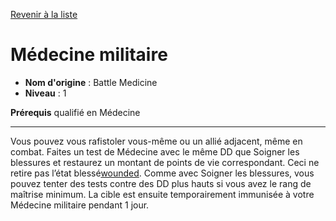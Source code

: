 [Revenir à la liste](..)

# Médecine militaire

 * **Nom d'origine** : Battle Medicine
 * **Niveau** : 1


<p><span id="ctl00_MainContent_DetailedOutput"><strong>Prérequis</strong> qualifié en Médecine<br></span></p>
<hr>
<p>Vous pouvez vous rafistoler vous-même ou un allié adjacent, même en combat. Faites un test de Médecine avec le même DD que Soigner les blessures et restaurez un montant de points de vie correspondant. Ceci ne retire pas l’état blessé<a href="https://2e.aonprd.com/Conditions.aspx?ID=42">wounded</a>. Comme avec Soigner les blessures, vous pouvez tenter des tests contre des DD plus hauts si vous avez le rang de maîtrise minimum. La cible est ensuite temporairement immunisée à votre Médecine militaire pendant 1 jour. &nbsp;</p>